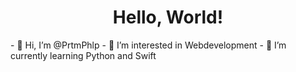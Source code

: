 <h1 align=center>Hello, World!</h1>
- 👋 Hi, I’m @PrtmPhlp
- 👀 I’m interested in Webdevelopment
- 🌱 I’m currently learning Python and Swift
<!---
PrtmPh2p/PrtmPh2p is a ✨ special ✨ repository because its `README.md` (this file) appears on your GitHub profile.
You can click the Preview link to take a look at your changes.
[![Typing SVG](https://readme-typing-svg.herokuapp.com?color=FFFFFF&lines=I%E2%80%98m+PrtmPhlp!;And+I%E2%80%99m+interested+in+Programming!)](https://git.io/typing-svg) --h1>
<!--
![](https://github.com/PrtmPhlp/github-stats/blob/master/generated/languages.svg)
![](https://github.com/PrtmPhlp/github-stats/blob/master/generated/overview.svg)
-->
<!--
<h1 align="center">
 <img
  width="180"
  alt="Homer's donut"
  src="https://raw.githubusercontent.com//bastienwirtz/homer/main/public/logo.png">
    <br/>
    Homer
</h1>

<h4 align="center">
 A dead simple static <strong>HOM</strong>epage for your serv<strong>ER</strong> to keep your services on hand, from a simple <code>yaml</code> configuration file.
</h4>

<p align="center">
 <strong>
   <a href="https://homer-demo.netlify.app">Demo</a>
  •
  <a href="https://gitter.im/homer-dashboard/community">Chat</a>
  •
  <a href="#getting-started">Getting started</a>
 </strong>
</p>
<p align="center">
 <a href="https://opensource.org/licenses/Apache-2.0"><img
  alt="License: Apache 2"
  src="https://img.shields.io/badge/License-Apache%202.0-blue.svg"></a>
  <a href="https://gitter.im/homer-dashboard/community?utm_source=badge&utm_medium=badge&utm_campaign=pr-badge"><img
  alt="Gitter chat"
  src="https://badges.gitter.im/homer-dashboard/community.svg"></a>
  <a href="https://github.com/bastienwirtz/homer/releases/latest/download/homer.zip"><img
  alt="Download homer static build"
  src="https://img.shields.io/badge/Download-homer.zip-orange"></a>
 <a href="https://github.com/awesome-selfhosted/awesome-selfhosted"><img
  alt="Awesome"
  src="https://cdn.rawgit.com/sindresorhus/awesome/d7305f38d29fed78fa85652e3a63e154dd8e8829/media/badge.svg"></a>
</p>

<p align="center">
 <img src="https://raw.github.com/bastienwirtz/homer/main/docs/screenshot.png" width="100%">
</p>
-->
